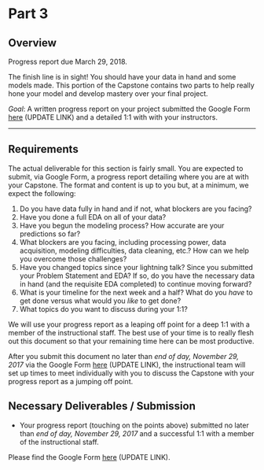 # Part 3

## Overview

Progress report due March 29, 2018.

The finish line is in sight! You should have your data in hand and some models made. This portion of the Capstone contains two parts to help really hone your model and develop mastery over your final project.

*Goal*: A written progress report on your project submitted the Google Form [here](https://goo.gl/forms/52JPjyuazVumztZM2) (UPDATE LINK) and a detailed 1:1 with with your instructors.

---

## Requirements

The actual deliverable for this section is fairly small. You are expected to submit, via Google Form, a progress report detailing where you are at with your Capstone. The format and content is up to you but, at a minimum, we expect the following:

1. Do you have data fully in hand and if not, what blockers are you facing?
2. Have you done a full EDA on all of your data?
3. Have you begun the modeling process? How accurate are your predictions so far?
4. What blockers are you facing, including processing power, data acquisition, modeling difficulties, data cleaning, etc.? How can we help you overcome those challenges?
5. Have you changed topics since your lightning talk? Since you submitted your Problem Statement and EDA? If so, do you have the necessary data in hand (and the requisite EDA completed) to continue moving forward?
6. What is your timeline for the next week and a half? What do you _have_ to get done versus what would you _like_ to get done?
7. What topics do you want to discuss during your 1:1?

We will use your progress report as a leaping off point for a deep 1:1 with a member of the instructional staff. The best use of your time is to really flesh out this document so that your remaining time here can be most productive.

After you submit this document no later than *end of day, November 29, 2017* via the Google Form [here](https://goo.gl/forms/52JPjyuazVumztZM2) (UPDATE LINK), the instructional team will set up times to meet individually with you to discuss the Capstone with your progress report as a jumping off point.

## Necessary Deliverables / Submission

- Your progress report (touching on the points above) submitted no later than *end of day, November 29, 2017* and a successful 1:1 with a member of the instructional staff.

Please find the Google Form [here](https://goo.gl/forms/52JPjyuazVumztZM2) (UPDATE LINK).

